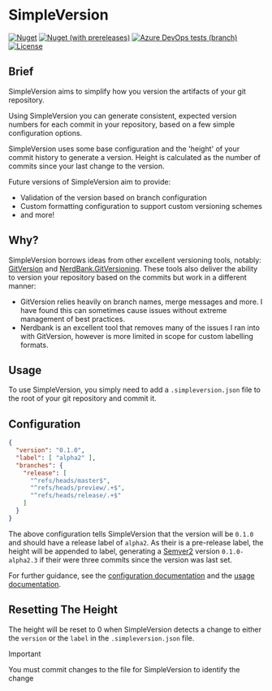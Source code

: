 SimpleVersion
=============
[![Nuget](https://img.shields.io/nuget/v/SimpleVersion.Core.svg?logo=nuget)][NugetRel]
[![Nuget (with prereleases)](https://img.shields.io/nuget/vpre/SimpleVersion.Core.svg?logo=nuget)][NugetPre]
[![Azure DevOps tests (branch)](https://img.shields.io/azure-devops/tests/Kieranties/SimpleVersion/1/master.svg?logo=azuredevops)][AzureRelease]
[![License](https://img.shields.io/github/license/Kieranties/SimpleVersion.svg?logo=github)][License]

Brief
-----

SimpleVersion aims to simplify how you version the artifacts of your git repository.

Using SimpleVersion you can generate consistent, expected version numbers for
each commit in your repository, based on a few simple configuration options.

SimpleVersion uses some base configuration and the 'height' of your commit history
to generate a version.  Height is calculated as the number of commits since your
last change to the version.

Future versions of SimpleVersion aim to provide:
+ Validation of the version based on branch configuration
+ Custom formatting configuration to support custom versioning schemes
+ and more!

Why?
----

SimpleVersion borrows ideas from other excellent versioning tools, notably:
[GitVersion] and [NerdBank.GitVersioning][NerdBank]. These tools also deliver
the ability to version your repository based on the commits but work in a
different manner:
+ GitVersion relies heavily on branch names, merge messages and more. I have found this
can sometimes cause issues without extreme management of best practices.
+ Nerdbank is an excellent tool that removes many of the issues I ran into with
GitVersion, however is more limited in scope for custom labelling formats.

Usage
-----

To use SimpleVersion, you simply need to add a `.simpleversion.json` file to the
root of your git repository and commit it.

## Configuration

```json
{
  "version": "0.1.0",
  "label": [ "alpha2" ],
  "branches": {
    "release": [
      "^refs/heads/master$",
      "^refs/heads/preview/.+$",
      "^refs/heads/release/.+$"
    ]
  }
}
```
The above configuration tells SimpleVersion that the version will be `0.1.0` and
should have a release label of `alpha2`.  As their is a pre-release label, the
height will be appended to label, generating a [Semver2] version `0.1.0-alpha2.3`
if their were three commits since the version was last set.

For further guidance, see the [configuration documentation][ConfigDoc] and the [usage documentation][UsageDoc].

Resetting The Height
--------------------

The height will be reset to 0 when SimpleVersion detects a change to either the
`version` or the `label` in the `.simpleversion.json` file.

> [!IMPORTANT]
> You must commit changes to the file for SimpleVersion to identify the change

[semver2]:      https://semver.org/spec/v2.0.0.html
[GitVersion]:   https://github.com/GitTools/GitVersion
[NerdBank]:     https://github.com/aarnott/Nerdbank.GitVersioning
[ConfigDoc]:    /articles/configuration.html
[UsageDoc]:     /articles/usage.html
[NugetRel]:     https://www.nuget.org/packages?q=simpleversion&prerel=false
[NugetPre]:     https://www.nuget.org/packages?q=simpleversion
[AzureRelease]: https://dev.azure.com/Kieranties/SimpleVersion/_build?definitionId=1
[License]:      https://kieranties.mit-license.org/
